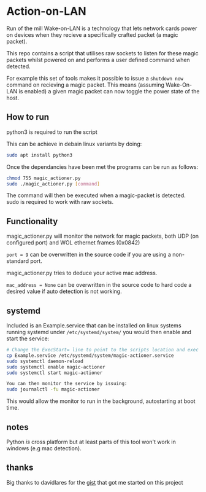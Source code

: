# Action-on-LAN
Run of the mill Wake-on-LAN is a technology that lets network cards power on devices when they recieve a specifically crafted packet (a magic packet).

This repo contains a script that utilises raw sockets to listen for these magic packets whilst powered on and performs a user defined command when detected.

For example this set of tools makes it possible to issue a `shutdown now` command on recieving a magic packet. This means (assuming Wake-On-LAN is enabled) a given magic packet can now toggle the power state of the host.

## How to run
python3 is required to run the script

This can be achieve in debain linux variants by doing:

```bash
sudo apt install python3
```
Once the dependancies have been met the programs can be run as follows:
```bash
chmod 755 magic_actioner.py
sudo ./magic_actioner.py [command]
```

The command will then be executed when a magic-packet is detected. sudo is required to work with raw sockets.

## Functionality
magic_actioner.py will monitor the network for magic packets, both UDP (on configured port) and WOL ethernet frames (0x0842)

`port = 9` can be overwritten in the source code if you are using a non-standard port. 

magic_actioner.py tries to deduce your active mac address. 

`mac_address = None` can be overwritten in the source code to hard code a desired value if auto detection is not working.

## systemd

Included is an Example.service that can be installed on linux systems running systemd under ```/etc/systemd/system/``` you would then enable and start the service:

```bash
# Change the ExecStart= line to point to the scripts location and exec desired command, then:
cp Example.service /etc/systemd/system/magic-actioner.service
sudo systemctl daemon-reload
sudo systemctl enable magic-actioner
sudo systemctl start magic-actioner

You can then monitor the service by issuing:
sudo journalctl -fu magic-actioner
```
This would allow the monitor to run in the background, autostarting at boot time.

## notes


Python *is* cross platform but at least parts of this tool won't work in windows (e.g mac detection).

## thanks

Big thanks to davidlares for the [gist](https://gist.github.com/davidlares/e841c0f9d9b31f3cd8859575d061c467#file-rawsniffer-py) that got me started on this project
